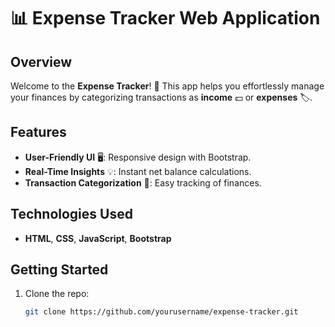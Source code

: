 # 📊 Expense Tracker Web Application

## Overview

Welcome to the **Expense Tracker**! 🎉 This app helps you effortlessly manage your finances by categorizing transactions as **income** 💵 or **expenses** 🏷️.

## Features

- **User-Friendly UI** 🖥️: Responsive design with Bootstrap.
- **Real-Time Insights** 💡: Instant net balance calculations.
- **Transaction Categorization** 📂: Easy tracking of finances.

## Technologies Used

- **HTML**, **CSS**, **JavaScript**, **Bootstrap**

## Getting Started

1. Clone the repo:
   ```bash
   git clone https://github.com/yourusername/expense-tracker.git
